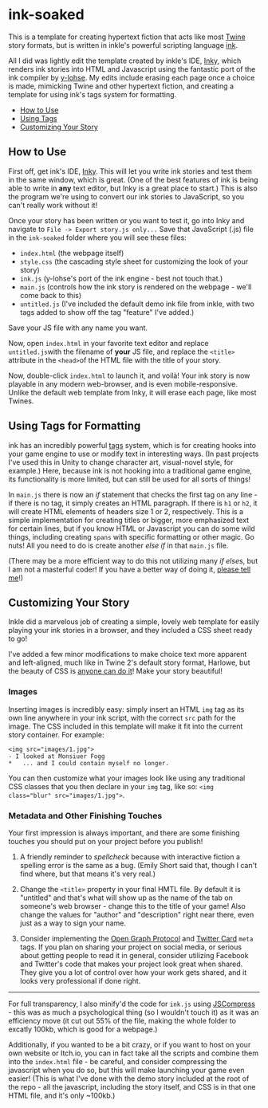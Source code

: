 # ink-soaked

This is a template for creating hypertext fiction that acts like most [Twine](https://twinery.org/) story formats, but is written in inkle's powerful scripting language [ink](https://www.inklestudios.com/ink/). 

All I did was lightly edit the template created by inkle's IDE, [Inky](https://github.com/inkle/inky), which renders ink stories into HTML and Javascript using the fantastic port of the ink compiler by [y-lohse](https://github.com/y-lohse/inkjs). My edits include erasing each page once a choice is made, mimicking Twine and other hypertext fiction, and creating a template for using ink's tags system for formatting.

- [How to Use](##how-to-use)
- [Using Tags](##using-tags)
- [Customizing Your Story](##customizing-your-story)

## How to Use

First off, get ink's IDE, [Inky](https://github.com/inkle/inky). This will let you write ink stories and test them in the same window, which is great. (One of the best features of ink is being able to write in **any** text editor, but Inky is a great place to start.) This is also the program we're using to convert our ink stories to JavaScript, so you can't really work without it!

Once your story has been written or you want to test it, go into Inky and navigate to `File -> Export story.js only...` Save that JavaScript (.js) file in the `ink-soaked` folder where you will see these files:

- `index.html` (the webpage itself)
- `style.css` (the cascading style sheet for customizing the look of your story)
- `ink.js` (y-lohse's port of the ink engine - best not touch that.)
- `main.js` (controls how the ink story is rendered on the webpage - we'll come back to this)
- `untitled.js` (I've included the default demo ink file from inkle, with two tags added to show off the tag "feature" I've added.)

Save your JS file with any name you want.

Now, open `index.html` in your favorite text editor and replace `untitled.js`with the filename of **your** JS file, and replace the `<title>` attribute in the `<head>`of the HTML file with the title of your story.

Now, double-click `index.html` to launch it, and voilà! Your ink story is now playable in any modern web-browser, and is even mobile-responsive. Unlike the default web template from Inky, it will erase each page, like most Twines. 

## Using Tags for Formatting

ink has an incredibly powerful [tags](https://github.com/inkle/ink/blob/master/Documentation/WritingWithInk.md#tags) system, which is for creating hooks into your game engine to use or modify text in interesting ways. (In past projects I've used this in Unity to change character art, visual-novel style, for example.) Here, because ink is not hooking into a traditional game engine, its functionality is more limited, but can still be used for all sorts of things! 

In `main.js` there is now an *if* statement that checks the first tag on any line - if there is no tag, it simply creates an HTML paragraph. If there is `h1` or `h2`, it will create HTML elements of headers size 1 or 2, respectively. This is a simple implementation for creating titles or bigger, more emphasized text for certain lines, but if you know HTML or Javascript you can do some wild things, including creating `spans` with specific formatting or other magic. Go nuts! All you need to do is create another *else if* in that `main.js` file.

(There may be a more efficient way to do this not utilizing many *if else*s, but I am not a masterful coder! If you have a better way of doing it, [please tell me](https://twitter.com/wickedlyethan)!)

## Customizing Your Story

Inkle did a marvelous job of creating a simple, lovely web template for easily playing your ink stories in a browser, and they included a CSS sheet ready to go!

I've added a few minor modifications to make choice text more apparent and left-aligned, much like in Twine 2's default story format, Harlowe, but the beauty of CSS is [anyone can do it](https://www.w3schools.com/css/)! Make your story beautiful!

### Images

Inserting images is incredibly easy: simply insert an HTML `img` tag as its own line anywhere in your ink script, with the correct `src` path for the image. The CSS included in this template will make it fit into the current story container. For example:

```
<img src="images/1.jpg">
- I looked at Monsiuer Fogg
*   ... and I could contain myself no longer.
```

You can then customize what your images look like using any traditional CSS classes that you then declare in your `img` tag, like so: `<img class="blur" src="images/1.jpg">`.

### Metadata and Other Finishing Touches

Your first impression is always important, and there are some finishing touches you should put on your project before you publish! 

1) A friendly reminder to _spellcheck_ because with interactive fiction a spelling error is the same as a bug. (Emily Short said that, though I can't find where, but that means it's very real.)

2) Change the `<title>` property in your final HMTL file. By default it is "untitled" and that's what will show up as the name of the tab on someone's web browser - change this to the title of your game! Also change the values for "author" and "description" right near there, even just as a way to sign your name.

3) Consider implementing the [Open Graph Protocol](http://ogp.me/) and [Twitter Card](https://developer.twitter.com/en/docs/tweets/optimize-with-cards/guides/getting-started) `meta` tags. If you plan on sharing your project on social media, or serious about getting people to read it in general, consider utilizing Facebook and Twitter's code that makes your project look great when shared. They give you a lot of control over how your work gets shared, and it looks very professional if done right.

---

For full transparency, I also minify'd the code for `ink.js` using [JSCompress](https://jscompress.com/) - this was as much a psychological thing (so I wouldn't touch it) as it was an efficiency move (it cut out 55% of the file, making the whole folder to excatly 100kb, which is good for a webpage.)

Additionally, if you wanted to be a bit crazy, or if you want to host on your own website or Itch.io, you can in fact take all the scripts and combine them into the `index.html` file - be careful, and consider compressing the javascript when you do so, but this will make launching your game even easier! (This is what I've done with the demo story included at the root of the repo - all the javascript, including the story itself, and CSS is in that one HTML file, and it's only ~100kb.)